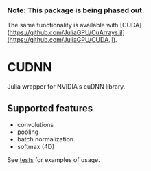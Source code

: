 ### Note: This package is being phased out.

The same functionality is available with [CUDA](https://github.com/JuliaGPU/CuArrays.jl](https://github.com/JuliaGPU/CUDA.jl).

# CUDNN

Julia wrapper for NVIDIA's cuDNN  library.

## Supported features

 * convolutions
 * pooling
 * batch normalization
 * softmax (4D)

See [tests](https://github.com/dfdx/CUDNN2.jl/blob/master/test/runtests.jl) for examples of usage.

